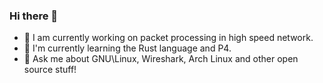 ### Hi there 👋

<!--
**JohannHugon/JohannHugon** is a ✨ _special_ ✨ repository because its `README.md` (this file) appears on your GitHub profile.

Here are some ideas to get you started:
-->
- 🔭 I am currently working on packet processing in high speed network.
- 🌱 I'm currently learning the Rust language and P4.
- 💬 Ask me about GNU\Linux, Wireshark, Arch Linux and other open source stuff!

